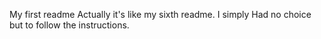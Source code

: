My first readme
Actually it's like my sixth readme. I simply Had no choice but to follow the instructions.
